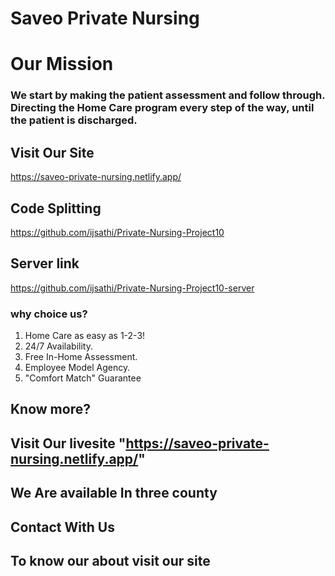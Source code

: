# Saveo Private Nursing

# Our Mission
### We start by making the patient assessment and follow through. Directing the Home Care program every step of the way, until the patient is discharged.
## Visit Our Site
https://saveo-private-nursing.netlify.app/

## Code Splitting
https://github.com/ijsathi/Private-Nursing-Project10

## Server link 
https://github.com/ijsathi/Private-Nursing-Project10-server

### why choice us?
1. Home Care as easy as 1-2-3!
2. 24/7 Availability.
3. Free In-Home Assessment.
4. Employee Model Agency.
5. "Comfort Match" Guarantee
## Know more?
## Visit Our livesite "https://saveo-private-nursing.netlify.app/"
## We Are available In three county 
## Contact With Us
## To know our about visit our site